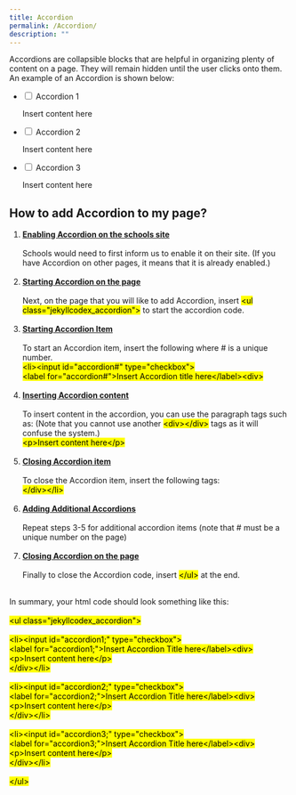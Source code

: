 ```yaml
---
title: Accordion
permalink: /Accordion/
description: ""
---
```

<p>Accordions are collapsible blocks that are helpful in organizing plenty of content on a page. They will remain hidden until the user clicks onto them.
<br>An example of an Accordion is shown below:</p>

<ul class="jekyllcodex_accordion">
<li><input id="accordion1;" type="checkbox">
<label for="accordion1;">Accordion 1</label><div>
<p>Insert content here</p>
</div></li>
<li><input id="accordion2;" type="checkbox">
<label for="accordion2;">Accordion 2</label><div>
<p>Insert content here</p>
</div></li>
<li><input id="accordion3;" type="checkbox">
<label for="accordion3;">Accordion 3</label><div>
<p>Insert content here</p>
</div></li>
</ul>

<p><h2>How to add Accordion to my page?</h2>
<ol>
<li><strong><u>Enabling Accordion on the schools site</strong></u><br><br>
Schools would need to first inform us to enable it on their site.  (If you have Accordion on other pages, it means that it is already enabled.)</li><br>

<li><strong><u>Starting Accordion on the page</strong></u><br><br>
Next, on the page that you will like to add Accordion, insert <mark>&#60;ul class&#61;"jekyllcodex_accordion"&#62;</mark> to start the accordion code.</li><br>

<li><strong><u>Starting Accordion Item</strong></u><br><br>
To start an Accordion item, insert the following where &#35; is a unique number.<br><mark>
&#60;li&#62;&#60;input id&#61;"accordion&#35;" type&#61;"checkbox"&#62;<br>
&#60;label for&#61;"accordion&#35;"&#62;Insert Accordion title here&#60;&#47;label&#62;&#60;div&#62;</mark></li><br>

<li><strong><u>Inserting Accordion content</strong></u><br><br>
To insert content in the accordion, you can use the paragraph tags such as: (Note that you cannot use another <mark>&#60;div&#62;&#60;&#47;div&#62;</mark> tags as it will confuse the system.)<br>
<mark>&#60;p&#62;Insert content here&#60;&#47;p&#62;</mark></li><br>

<li><strong><u>Closing Accordion item</strong></u><br><br>
To close the Accordion item, insert the following tags:<br>
<mark>&#60;&#47;div&#62;&#60;&#47;li&#62;</mark></li><br>

<li><strong><u>Adding Additional Accordions</strong></u><br><br>
Repeat steps 3-5 for additional accordion items (note that # must be a unique number on the page)</li><br>

<li><strong><u>Closing Accordion on the page</strong></u><br><br>
Finally to close the Accordion code, insert <mark>&#60;&#47;ul&#62;</mark> at the end.</li><br>
</ol></p>

<p>
In summary, your html code should look something like this:
<br><br><mark>
&#60;ul class&#61;"jekyllcodex_accordion"&#62;<br><br>
&#60;li&#62;&#60;input id&#61;"accordion1;" type&#61;"checkbox"&#62;<br>
&#60;label for&#61;"accordion1;"&#62;Insert Accordion Title here&#60;&#47;label&#62;&#60;div&#62;<br>
&#60;p&#62;Insert content here&#60;&#47;p&#62;<br>&#60;&#47;div&#62;&#60;&#47;li&#62;<br><br>
&#60;li&#62;&#60;input id&#61;"accordion2;" type&#61;"checkbox"&#62;<br>
&#60;label for&#61;"accordion2;"&#62;Insert Accordion Title here&#60;&#47;label&#62;&#60;div&#62;<br>
&#60;p&#62;Insert content here&#60;&#47;p&#62;<br>&#60;&#47;div&#62;&#60;&#47;li&#62;<br><br>
&#60;li&#62;&#60;input id&#61;"accordion3;" type&#61;"checkbox"&#62;<br>
&#60;label for&#61;"accordion3;"&#62;Insert Accordion Title here&#60;&#47;label&#62;&#60;div&#62;<br>
&#60;p&#62;Insert content here&#60;&#47;p&#62;<br>&#60;&#47;div&#62;&#60;&#47;li&#62;<br><br>
&#60;&#47;ul&#62;</mark></p>